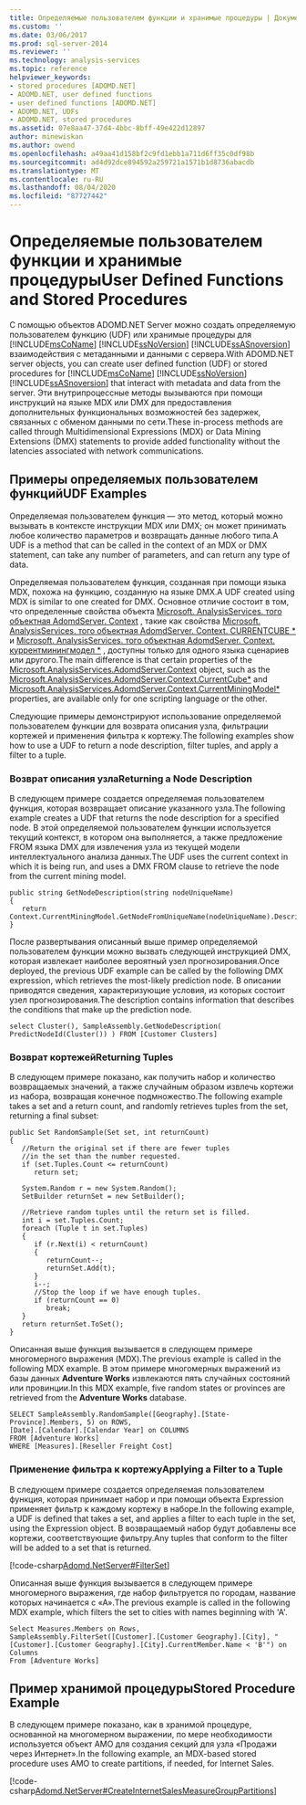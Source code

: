 ```yaml
---
title: Определяемые пользователем функции и хранимые процедуры | Документация Майкрософт
ms.custom: ''
ms.date: 03/06/2017
ms.prod: sql-server-2014
ms.reviewer: ''
ms.technology: analysis-services
ms.topic: reference
helpviewer_keywords:
- stored procedures [ADOMD.NET]
- ADOMD.NET, user defined functions
- user defined functions [ADOMD.NET]
- ADOMD.NET, UDFs
- ADOMD.NET, stored procedures
ms.assetid: 07e8aa47-37d4-4bbc-8bff-49e422d12897
author: minewiskan
ms.author: owend
ms.openlocfilehash: a49aa41d158bf2c9fd1ebb1a711d6ff35c0df98b
ms.sourcegitcommit: ad4d92dce894592a259721a1571b1d8736abacdb
ms.translationtype: MT
ms.contentlocale: ru-RU
ms.lasthandoff: 08/04/2020
ms.locfileid: "87727442"
---
```

# <a name="user-defined-functions-and-stored-procedures"></a><span data-ttu-id="bbc34-102">Определяемые пользователем функции и хранимые процедуры</span><span class="sxs-lookup"><span data-stu-id="bbc34-102">User Defined Functions and Stored Procedures</span></span>
  <span data-ttu-id="bbc34-103">С помощью объектов ADOMD.NET Server можно создать определяемую пользователем функцию (UDF) или хранимые процедуры для [!INCLUDE[msCoName](../../includes/msconame-md.md)] [!INCLUDE[ssNoVersion](../../includes/ssnoversion-md.md)] [!INCLUDE[ssASnoversion](../../includes/ssasnoversion-md.md)] взаимодействия с метаданными и данными с сервера.</span><span class="sxs-lookup"><span data-stu-id="bbc34-103">With ADOMD.NET server objects, you can create user defined function (UDF) or stored procedures for [!INCLUDE[msCoName](../../includes/msconame-md.md)] [!INCLUDE[ssNoVersion](../../includes/ssnoversion-md.md)] [!INCLUDE[ssASnoversion](../../includes/ssasnoversion-md.md)] that interact with metadata and data from the server.</span></span> <span data-ttu-id="bbc34-104">Эти внутрипроцессные методы вызываются при помощи инструкций на языке MDX или DMX для предоставления дополнительных функциональных возможностей без задержек, связанных с обменом данными по сети.</span><span class="sxs-lookup"><span data-stu-id="bbc34-104">These in-process methods are called through Multidimensional Expressions (MDX) or Data Mining Extensions (DMX) statements to provide added functionality without the latencies associated with network communications.</span></span>  
  
## <a name="udf-examples"></a><span data-ttu-id="bbc34-105">Примеры определяемых пользователем функций</span><span class="sxs-lookup"><span data-stu-id="bbc34-105">UDF Examples</span></span>  
 <span data-ttu-id="bbc34-106">Определяемая пользователем функция — это метод, который можно вызывать в контексте инструкции MDX или DMX; он может принимать любое количество параметров и возвращать данные любого типа.</span><span class="sxs-lookup"><span data-stu-id="bbc34-106">A UDF is a method that can be called in the context of an MDX or DMX statement, can take any number of parameters, and can return any type of data.</span></span>  
  
 <span data-ttu-id="bbc34-107">Определяемая пользователем функция, созданная при помощи языка MDX, похожа на функцию, созданную на языке DMX.</span><span class="sxs-lookup"><span data-stu-id="bbc34-107">A UDF created using MDX is similar to one created for DMX.</span></span> <span data-ttu-id="bbc34-108">Основное отличие состоит в том, что определенные свойства объекта [Microsoft. AnalysisServices. того объектная AdomdServer. Context](/previous-versions/sql/sql-server-2014/ms143353(v=sql.120)) , такие как свойства [Microsoft. AnalysisServices. того объектная AdomdServer. Context. CURRENTCUBE \*](/previous-versions/sql/sql-server-2014/ms137081(v=sql.120)) и [Microsoft. AnalysisServices. того объектная AdomdServer. Context. куррентминингмодел \*](/previous-versions/sql/sql-server-2014/ms137178(v=sql.120)) , доступны только для одного языка сценариев или другого.</span><span class="sxs-lookup"><span data-stu-id="bbc34-108">The main difference is that certain properties of the [Microsoft.AnalysisServices.AdomdServer.Context](/previous-versions/sql/sql-server-2014/ms143353(v=sql.120)) object, such as the [Microsoft.AnalysisServices.AdomdServer.Context.CurrentCube\*](/previous-versions/sql/sql-server-2014/ms137081(v=sql.120)) and [Microsoft.AnalysisServices.AdomdServer.Context.CurrentMiningModel\*](/previous-versions/sql/sql-server-2014/ms137178(v=sql.120)) properties, are available only for one scripting language or the other.</span></span>  
  
 <span data-ttu-id="bbc34-109">Следующие примеры демонстрируют использование определяемой пользователем функции для возврата описания узла, фильтрации кортежей и применения фильтра к кортежу.</span><span class="sxs-lookup"><span data-stu-id="bbc34-109">The following examples show how to use a UDF to return a node description, filter tuples, and apply a filter to a tuple.</span></span>  
  
### <a name="returning-a-node-description"></a><span data-ttu-id="bbc34-110">Возврат описания узла</span><span class="sxs-lookup"><span data-stu-id="bbc34-110">Returning a Node Description</span></span>  
 <span data-ttu-id="bbc34-111">В следующем примере создается определяемая пользователем функция, которая возвращает описание указанного узла.</span><span class="sxs-lookup"><span data-stu-id="bbc34-111">The following example creates a UDF that returns the node description for a specified node.</span></span> <span data-ttu-id="bbc34-112">В этой определяемой пользователем функции используется текущий контекст, в котором она выполняется, а также предложение FROM языка DMX для извлечения узла из текущей модели интеллектуального анализа данных.</span><span class="sxs-lookup"><span data-stu-id="bbc34-112">The UDF uses the current context in which it is being run, and uses a DMX FROM clause to retrieve the node from the current mining model.</span></span>  
  
```  
public string GetNodeDescription(string nodeUniqueName)  
{  
   return Context.CurrentMiningModel.GetNodeFromUniqueName(nodeUniqueName).Description;  
}  
```  
  
 <span data-ttu-id="bbc34-113">После развертывания описанный выше пример определяемой пользователем функции можно вызвать следующей инструкцией DMX, которая извлекает наиболее вероятный узел прогнозирования.</span><span class="sxs-lookup"><span data-stu-id="bbc34-113">Once deployed, the previous UDF example can be called by the following DMX expression, which retrieves the most-likely prediction node.</span></span> <span data-ttu-id="bbc34-114">В описании приводятся сведения, характеризующие условия, из которых состоит узел прогнозирования.</span><span class="sxs-lookup"><span data-stu-id="bbc34-114">The description contains information that describes the conditions that make up the prediction node.</span></span>  
  
```  
select Cluster(), SampleAssembly.GetNodeDescription( PredictNodeId(Cluster()) ) FROM [Customer Clusters]  
```  
  
### <a name="returning-tuples"></a><span data-ttu-id="bbc34-115">Возврат кортежей</span><span class="sxs-lookup"><span data-stu-id="bbc34-115">Returning Tuples</span></span>  
 <span data-ttu-id="bbc34-116">В следующем примере показано, как получить набор и количество возвращаемых значений, а также случайным образом извлечь кортежи из набора, возвращая конечное подмножество.</span><span class="sxs-lookup"><span data-stu-id="bbc34-116">The following example takes a set and a return count, and randomly retrieves tuples from the set, returning a final subset:</span></span>  
  
```  
public Set RandomSample(Set set, int returnCount)  
{  
   //Return the original set if there are fewer tuples  
   //in the set than the number requested.  
   if (set.Tuples.Count <= returnCount)  
      return set;  
  
   System.Random r = new System.Random();  
   SetBuilder returnSet = new SetBuilder();  
  
   //Retrieve random tuples until the return set is filled.  
   int i = set.Tuples.Count;  
   foreach (Tuple t in set.Tuples)  
   {  
      if (r.Next(i) < returnCount)  
      {  
         returnCount--;  
         returnSet.Add(t);  
      }  
      i--;  
      //Stop the loop if we have enough tuples.  
      if (returnCount == 0)  
         break;  
   }  
   return returnSet.ToSet();  
}  
```  
  
 <span data-ttu-id="bbc34-117">Описанная выше функция вызывается в следующем примере многомерного выражения (MDX).</span><span class="sxs-lookup"><span data-stu-id="bbc34-117">The previous example is called in the following MDX example.</span></span> <span data-ttu-id="bbc34-118">В этом примере многомерных выражений из базы данных **Adventure Works** извлекаются пять случайных состояний или провинции.</span><span class="sxs-lookup"><span data-stu-id="bbc34-118">In this MDX example, five random states or provinces are retrieved from the **Adventure Works** database.</span></span>  
  
```  
SELECT SampleAssembly.RandomSample([Geography].[State-Province].Members, 5) on ROWS,   
[Date].[Calendar].[Calendar Year] on COLUMNS  
FROM [Adventure Works]  
WHERE [Measures].[Reseller Freight Cost]  
```  
  
### <a name="applying-a-filter-to-a-tuple"></a><span data-ttu-id="bbc34-119">Применение фильтра к кортежу</span><span class="sxs-lookup"><span data-stu-id="bbc34-119">Applying a Filter to a Tuple</span></span>  
 <span data-ttu-id="bbc34-120">В следующем примере создается определяемая пользователем функция, которая принимает набор и при помощи объекта Expression применяет фильтр к каждому кортежу в наборе.</span><span class="sxs-lookup"><span data-stu-id="bbc34-120">In the following example, a UDF is defined that takes a set, and applies a filter to each tuple in the set, using the Expression object.</span></span> <span data-ttu-id="bbc34-121">В возвращаемый набор будут добавлены все кортежи, соответствующие фильтру.</span><span class="sxs-lookup"><span data-stu-id="bbc34-121">Any tuples that conform to the filter will be added to a set that is returned.</span></span>  
  
 [!code-csharp[Adomd.NetServer#FilterSet](../../snippets/csharp/SQL14/adomd.net/adomd.netserver/cs/class1.cs#filterset)]  
  
 <span data-ttu-id="bbc34-122">Описанная выше функция вызывается в следующем примере многомерного выражения, где набор фильтруется по городам, название которых начинается с «А».</span><span class="sxs-lookup"><span data-stu-id="bbc34-122">The previous example is called in the following MDX example, which filters the set to cities with names beginning with 'A'.</span></span>  
  
```  
Select Measures.Members on Rows,  
SampleAssembly.FilterSet([Customer].[Customer Geography].[City], "[Customer].[Customer Geography].[City].CurrentMember.Name < 'B'") on Columns  
From [Adventure Works]  
```  
  
## <a name="stored-procedure-example"></a><span data-ttu-id="bbc34-123">Пример хранимой процедуры</span><span class="sxs-lookup"><span data-stu-id="bbc34-123">Stored Procedure Example</span></span>  
 <span data-ttu-id="bbc34-124">В следующем примере показано, как в хранимой процедуре, основанной на многомерном выражении, по мере необходимости используется объект AMO для создания секций для узла «Продажи через Интернет».</span><span class="sxs-lookup"><span data-stu-id="bbc34-124">In the following example, an MDX-based stored procedure uses AMO to create partitions, if needed, for Internet Sales.</span></span>  
  
 [!code-csharp[Adomd.NetServer#CreateInternetSalesMeasureGroupPartitions](../../snippets/csharp/SQL14/adomd.net/adomd.netserver/cs/class1.cs#createinternetsalesmeasuregrouppartitions)]  
  
  
